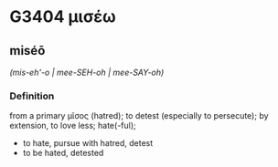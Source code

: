 # G3404 μισέω

## miséō

_(mis-eh'-o | mee-SEH-oh | mee-SAY-oh)_

### Definition

from a primary μῖσος (hatred); to detest (especially to persecute); by extension, to love less; hate(-ful); 

- to hate, pursue with hatred, detest
- to be hated, detested
